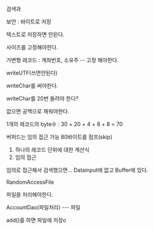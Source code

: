 검색과 

보안 : 바이트로 저장



텍스트로 저장하면 안된다.

사이즈를 고정해야한다.

가변형 레코드 : 계좌번호, 소유주 -- 고정 해야한다.

writeUTF(쓰면안된다)

writeChar를 써야한다.

writeChar를 20번 돌려야 한다?

없으면 공백으로 채워야한다.



1개의 레코드의 byte수 : 30 + 20 + 4 + 8 + 8 = 70

버퍼드는 임의 접근 가능 80바이트를 점프(skip)

1. 하나의 레코드 단위에 대한 계산식
2. 임의 접근



임의로 접근해서 검색했으면... Datainput에 없고 Buffer에 있다.



RandomAccessFile



파일을 처리해야한다.

AccountDao(파일처리) --- 파일



add()를 하면 파일에 저장o